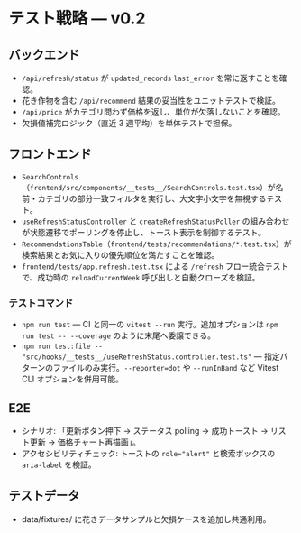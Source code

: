 # テスト戦略 — v0.2

## バックエンド
- `/api/refresh/status` が `updated_records` `last_error` を常に返すことを確認。
- 花き作物を含む `/api/recommend` 結果の妥当性をユニットテストで検証。
- `/api/price` がカテゴリ問わず価格を返し、単位が欠落しないことを確認。
- 欠損値補完ロジック（直近 3 週平均）を単体テストで担保。

## フロントエンド
- `SearchControls`（`frontend/src/components/__tests__/SearchControls.test.tsx`）が名前・カテゴリの部分一致フィルタを実行し、大文字小文字を無視するテスト。
- `useRefreshStatusController` と `createRefreshStatusPoller` の組み合わせが状態遷移でポーリングを停止し、トースト表示を制御するテスト。
- `RecommendationsTable`（`frontend/tests/recommendations/*.test.tsx`）が検索結果とお気に入りの優先順位を満たすことを確認。
- `frontend/tests/app.refresh.test.tsx` による `/refresh` フロー統合テストで、成功時の `reloadCurrentWeek` 呼び出しと自動クローズを検証。

### テストコマンド
- `npm run test` — CI と同一の `vitest --run` 実行。追加オプションは `npm run test -- --coverage` のように末尾へ委譲できる。
- `npm run test:file -- "src/hooks/__tests__/useRefreshStatus.controller.test.ts"` — 指定パターンのファイルのみ実行。`--reporter=dot` や `--runInBand` など Vitest CLI オプションを併用可能。

## E2E
- シナリオ: 「更新ボタン押下 → ステータス polling → 成功トースト → リスト更新 → 価格チャート再描画」。
- アクセシビリティチェック: トーストの `role="alert"` と検索ボックスの `aria-label` を検証。

## テストデータ
- data/fixtures/ に花きデータサンプルと欠損ケースを追加し共通利用。
